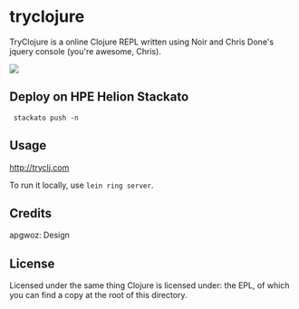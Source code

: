 # tryclojure

TryClojure is a online Clojure REPL written using Noir and Chris Done's jquery console (you're awesome, Chris).

[<img src="https://secure.travis-ci.org/Raynes/tryclojure.png"/>](http://travis-ci.org/Raynes/tryclojure)

## Deploy on HPE Helion Stackato

     stackato push -n

## Usage

http://tryclj.com

To run it locally, use `lein ring server`.

## Credits

apgwoz: Design

## License

Licensed under the same thing Clojure is licensed under: the EPL, of which you can find a copy at the root of this directory.
